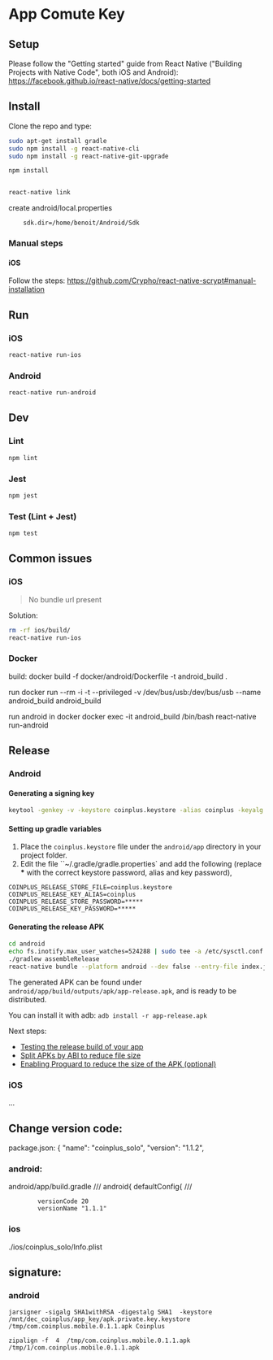 # App Comute Key

## Setup

Please follow the "Getting started" guide from React Native ("Building Projects with Native Code", both iOS and Android): https://facebook.github.io/react-native/docs/getting-started

## Install

Clone the repo and type:

```sh
sudo apt-get install gradle
sudo npm install -g react-native-cli
sudo npm install -g react-native-git-upgrade

npm install


react-native link

```
create android/local.properties

```
    sdk.dir=/home/benoit/Android/Sdk
```
### Manual steps

#### iOS

Follow the steps: https://github.com/Crypho/react-native-scrypt#manual-installation

## Run

### iOS

```sh
react-native run-ios
```

### Android

```sh
react-native run-android
```

## Dev

### Lint

```sh
npm lint
```

### Jest

```sh
npm jest
```

### Test (Lint + Jest)

```sh
npm test
```

## Common issues

### iOS

> No bundle url present

Solution:

```sh
rm -rf ios/build/
react-native run-ios
```

### Docker

build:
    docker build -f docker/android/Dockerfile -t android_build .

run
    docker run --rm -i -t  --privileged -v /dev/bus/usb:/dev/bus/usb  --name android_build android_build

run android in docker
    docker exec -it android_build /bin/bash
    react-native run-android

## Release

### Android

#### Generating a signing key

```sh
keytool -genkey -v -keystore coinplus.keystore -alias coinplus -keyalg RSA -keysize 2048 -validity 10000
```

#### Setting up gradle variables

1. Place the `coinplus.keystore` file under the `android/app` directory in your project folder.
2. Edit the file ``~/.gradle/gradle.properties` and add the following (replace **\*** with the correct keystore password, alias and key password),

```
COINPLUS_RELEASE_STORE_FILE=coinplus.keystore
COINPLUS_RELEASE_KEY_ALIAS=coinplus
COINPLUS_RELEASE_STORE_PASSWORD=*****
COINPLUS_RELEASE_KEY_PASSWORD=*****
```

#### Generating the release APK

```sh
cd android
echo fs.inotify.max_user_watches=524288 | sudo tee -a /etc/sysctl.conf && sudo sysctl -p
./gradlew assembleRelease
react-native bundle --platform android --dev false --entry-file index.js --bundle-output android/app/src/main/assets/index.android.bundle --assets-dest android/app/src/main/res/

```

The generated APK can be found under `android/app/build/outputs/apk/app-release.apk`, and is ready to be distributed.

You can install it with adb: `adb install -r app-release.apk`

Next steps:

- [Testing the release build of your app](https://facebook.github.io/react-native/docs/signed-apk-android#testing-the-release-build-of-your-app)
- [Split APKs by ABI to reduce file size](https://facebook.github.io/react-native/docs/signed-apk-android#split-apks-by-abi-to-reduce-file-size)
- [Enabling Proguard to reduce the size of the APK (optional)](https://facebook.github.io/react-native/docs/signed-apk-android#enabling-proguard-to-reduce-the-size-of-the-apk-optional)

### iOS

...

## Change version code:

package.json:
    {
      "name": "coinplus_solo",
      "version": "1.1.2",


### android:
android/app/build.gradle
    ///
    android{
        defaultConfig{
    ///

            versionCode 20
            versionName "1.1.1"
            


### ios
./ios/coinplus_solo/Info.plist


## signature:

### android

    jarsigner -sigalg SHA1withRSA -digestalg SHA1  -keystore /mnt/dec_coinplus/app_key/apk.private.key.keystore /tmp/com.coinplus.mobile.0.1.1.apk Coinplus

    zipalign -f  4  /tmp/com.coinplus.mobile.0.1.1.apk /tmp/1/com.coinplus.mobile.0.1.1.apk

